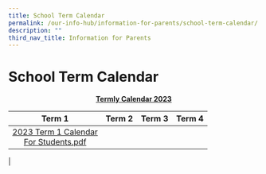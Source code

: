 ```yaml
---
title: School Term Calendar
permalink: /our-info-hub/information-for-parents/school-term-calendar/
description: ""
third_nav_title: Information for Parents
---
```

# School Term Calendar

<center><b><u>Termly Calendar 2023</u></b></center>

| Term 1 | Term 2 | Term 3 | Term 4 |
|:---:|:---:|:---:|:---:|
| [2023 Term 1 Calendar <br>For Students.pdf](/files/2023term1.pdf) |  |  |  |
|